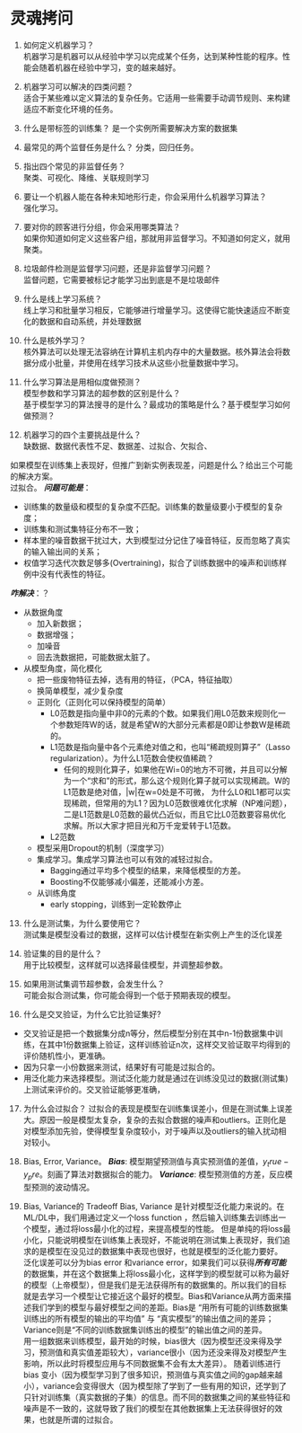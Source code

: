 # 灵魂拷问

1. 如何定义机器学习？  
机器学习是机器可以从经验中学习以完成某个任务，达到某种性能的程序。性能会随着机器在经验中学习，变的越来越好。  


2. 机器学习可以解决的四类问题？  
适合于某些难以定义算法的复杂任务。它适用一些需要手动调节规则、来构建适应不断变化环境的任务。  

3. 什么是带标签的训练集？
是一个实例所需要解决方案的数据集

4. 最常见的两个监督任务是什么？ 
分类，回归任务。   

5. 指出四个常见的非监督任务？  
聚类、可视化、降维、关联规则学习  


6. 要让一个机器人能在各种未知地形行走，你会采用什么机器学习算法？  
强化学习。  


7. 要对你的顾客进行分组，你会采用哪类算法？  
如果你知道如何定义这些客户组，那就用非监督学习。不知道如何定义，就用聚类。

8. 垃圾邮件检测是监督学习问题，还是非监督学习问题？  
监督问题，它需要被标记才能学习出到底是不是垃圾邮件

9. 什么是线上学习系统？  
线上学习和批量学习相反，它能够进行增量学习。这使得它能快速适应不断变化的数据和自动系统，并处理数据  

10. 什么是核外学习？  
核外算法可以处理无法容纳在计算机主机内存中的大量数据。核外算法会将数据分成小批量，并使用在线学习技术从这些小批量数据中学习。

11. 什么学习算法是用相似度做预测？  
模型参数和学习算法的超参数的区别是什么？  
基于模型学习的算法搜寻的是什么？最成功的策略是什么？基于模型学习如何做预测？  

12. 机器学习的四个主要挑战是什么？  
缺数据、数据代表性不足、数据差、过拟合、欠拟合、

如果模型在训练集上表现好，但推广到新实例表现差，问题是什么？给出三个可能的解决方案。  
过拟合。
***问题可能是***：
+ 训练集的数量级和模型的复杂度不匹配。训练集的数量级要小于模型的复杂度；
+ 训练集和测试集特征分布不一致；
+ 样本里的噪音数据干扰过大，大到模型过分记住了噪音特征，反而忽略了真实的输入输出间的关系；
+ 权值学习迭代次数足够多(Overtraining)，拟合了训练数据中的噪声和训练样例中没有代表性的特征。

***咋解决***：？
+ 从数据角度
  + 加入新数据；
  + 数据增强；
  + 加噪音
  + 回去洗数据把，可能数据太脏了。
+ 从模型角度，简化模化
  + 把一些废物特征去掉，选有用的特征，（PCA，特征抽取）
  + 换简单模型，减少复杂度
  + 正则化（正则化可以保持模型的简单）
    + L0范数是指向量中非0的元素的个数。如果我们用L0范数来规则化一个参数矩阵W的话，就是希望W的大部分元素都是0即让参数W是稀疏的。 
    + L1范数是指向量中各个元素绝对值之和，也叫“稀疏规则算子”（Lasso regularization）。为什么L1范数会使权值稀疏？
      + 任何的规则化算子，如果他在Wi=0的地方不可微，并且可以分解为一个“求和”的形式，那么这个规则化算子就可以实现稀疏。W的L1范数是绝对值，|w|在w=0处是不可微， 为什么L0和L1都可以实现稀疏，但常用的为L1？因为L0范数很难优化求解（NP难问题），二是L1范数是L0范数的最优凸近似，而且它比L0范数要容易优化求解。所以大家才把目光和万千宠爱转于L1范数。 
    + L2范数
  + 模型采用Dropout的机制（深度学习）
  + 集成学习。集成学习算法也可以有效的减轻过拟合。
    + Bagging通过平均多个模型的结果，来降低模型的方差。
    + Boosting不仅能够减小偏差，还能减小方差。
  + 从训练角度
    + early stopping，训练到一定轮数停止

13. 什么是测试集，为什么要使用它？  
测试集是模型没看过的数据，这样可以估计模型在新实例上产生的泛化误差

14. 验证集的目的是什么？  
用于比较模型，这样就可以选择最佳模型，并调整超参数。

15. 如果用测试集调节超参数，会发生什么？  
可能会拟合测试集，你可能会得到一个低于预期表现的模型。

16. 什么是交叉验证，为什么它比验证集好?
 
+ 交叉验证是把一个数据集分成n等分，然后模型分别在其中n-1份数据集中训练，在其中1份数据集上验证，这样训练验证n次，这样交叉验证取平均得到的评价随机性小，更准确。
+ 因为只拿一小份数据来测试，结果好有可能是过拟合的。
+ 用泛化能力来选择模型。测试泛化能力就是通过在训练没见过的数据(测试集)上测试来评价的。交叉验证能够更准确，

17. 为什么会过拟合？
    过拟合的表现是模型在训练集误差小，但是在测试集上误差大。原因一般是模型太复杂，复杂的去拟合数据的噪声和outliers。正则化是对模型添加先验，使得模型复杂度较小，对于噪声以及outliers的输入扰动相对较小。

18. Bias, Error, Variance。
***Bias***: 模型期望预测值与真实预测值的差值，$y_true - y_pre$。刻画了算法对数据拟合的能力。
***Variance***: 模型预测值的方差，反应模型预测的波动情况。

19. Bias, Variance的 Tradeoff
    Bias, Variance 是针对模型泛化能力来说的。在ML/DL中，我们用通过定义一个loss function ，然后输入训练集去训练出一个模型，通过将loss最小化的过程，来提高模型的性能。 但是单纯的将loss最小化，只能说明模型在训练集上表现好，不能说明在测试集上表现好，我们追求的是模型在没见过的数据集中表现也很好，也就是模型的泛化能力要好。  
    泛化误差可以分为bias error 和variance error，如果我们可以获得***所有可能***的数据集，并在这个数据集上将loss最小化，这样学到的模型就可以称为最好的模型（上帝模型），但是我们是无法获得所有的数据集的。所以我们的目标就是去学习一个模型让它接近这个最好的模型。Bias和Variance从两方面来描述我们学到的模型与最好模型之间的差距。Bias是 “用所有可能的训练数据集训练出的所有模型的输出的平均值” 与 “真实模型”的输出值之间的差异；Variance则是“不同的训练数据集训练出的模型”的输出值之间的差异。  
    用一组数据来训练模型，最开始的时候，bias很大（因为模型还没来得及学习，预测值和真实值差距较大），variance很小（因为还没来得及对模型产生影响，所以此时将模型应用与不同数据集不会有太大差异）。 随着训练进行 bias 变小（因为模型学习到了很多知识，预测值与真实值之间的gap越来越小），variance会变得很大（因为模型除了学到了一些有用的知识，还学到了只针对训练集（真实数据的子集）的信息。而不同的数据集之间的某些特征和噪声是不一致的，这就导致了我们的模型在其他数据集上无法获得很好的效果，也就是所谓的过拟合。


    